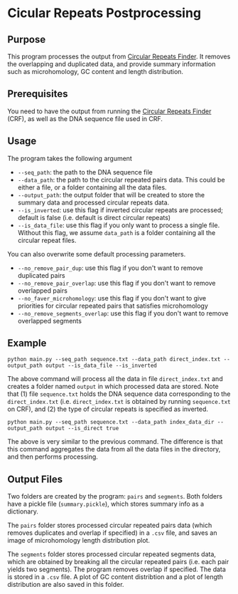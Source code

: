 # Cicular Repeats Postprocessing

## Purpose
This program processes the output from [Circular Repeats Finder](https://github.com/yw326/Circular-Repeat-Finder). It removes the overlapping and duplicated data, and provide summary information such as microhomology, GC content and length distribution. 

## Prerequisites

You need to have the output from running the [Circular Repeats Finder](https://github.com/yw326/Circular-Repeat-Finder) (CRF), as well as the DNA sequence file used in CRF.


## Usage

The program takes the following argument
* `--seq_path`: the path to the DNA sequence file
* `--data_path`: the path to the circular repeated pairs data. This could be either a file, or a folder containing all the data files.
* `--output_path`: the output folder that will be created to store the summary data and processed circular repeats data.
* `--is_inverted`: use this flag if inverted circular repeats are processed; default is false (i.e. default is direct circular repeats)
* `--is_data_file`: use this flag if you only want to process a single file. Without this flag, we assume `data_path` is a folder containing all the circular repeat files.

You can also overwrite some default processing parameters. 
* `--no_remove_pair_dup`: use this flag if you don't want to remove duplicated pairs
* `--no_remove_pair_overlap`: use this flag if you don't want to remove overlapped pairs
* `--no_faver_microhomology`: use this flag if you don't want to give priorities for circular repeated pairs that satisfies microhomology
* `--no_remove_segments_overlap`: use this flag if you don't want to remove overlapped segments



## Example

```
python main.py --seq_path sequence.txt --data_path direct_index.txt --output_path output --is_data_file --is_inverted
```

The above command will process all the data in file `direct_index.txt` and creates a folder named `output` in which processed data are stored. Note that (1) file `sequence.txt` holds the DNA sequence data corresponding to the `direct_index.txt` (i.e. `direct_index.txt` is obtained by running `sequence.txt` on CRF), and (2) the type of circular repeats is specified as inverted.

```
python main.py --seq_path sequence.txt --data_path index_data_dir --output_path output --is_direct true 
```

The above is very similar to the previous command. The difference is that this command aggregates the data from all the data files in the directory, and then performs processing. 

## Output Files

Two folders are created by the program: `pairs` and `segments`. Both folders have a pickle file (`summary.pickle`), which stores summary info as a dictionary.

The `pairs` folder stores processed circular repeated pairs data (which removes duplicates and overlap if specified) in a `.csv` file, and saves an image of microhomology length distribution plot. 

The `segments` folder stores processed circular repeated segments data, which are obtained by breaking all the circular repeated pairs (i.e. each pair yields two segments). The program removes overlap if specified. The data is stored in a `.csv` file. A plot of GC content distribtion and a plot of length distribution are also saved in this folder. 





